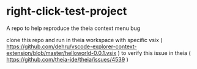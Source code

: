 # right-click-test-project
A repo to help reproduce the theia context menu bug

clone this repo and run in theia workspace with specific vsix ( https://github.com/dehru/vscode-explorer-context-extension/blob/master/helloworld-0.0.1.vsix )
to verify this issue in theia ( https://github.com/theia-ide/theia/issues/4539 )
